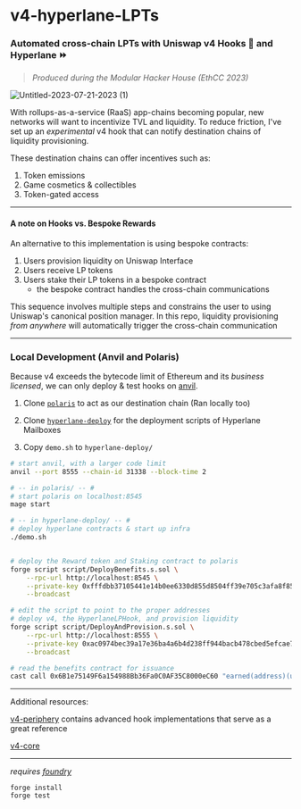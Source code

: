 # v4-hyperlane-LPTs
### **Automated cross-chain LPTs with Uniswap v4 Hooks 🦄 and Hyperlane ⏩️**

> *Produced during the Modular Hacker House (EthCC 2023)*

![Untitled-2023-07-21-2023 (1)](https://github.com/saucepoint/v4-hyperlane-LPTs/assets/98790946/bec41a18-0391-4376-b033-85fefba9c913)


With rollups-as-a-service (RaaS) app-chains becoming popular, new networks will want to incentivize TVL and liquidity. To reduce friction, I've set up an *experimental* v4 hook that can notify destination chains of liquidity provisioning.

These destination chains can offer incentives such as:
1. Token emissions
2. Game cosmetics & collectibles
3. Token-gated access

---

#### A note on Hooks vs. Bespoke Rewards

An alternative to this implementation is using bespoke contracts:

1. Users provision liquidity on Uniswap Interface
2. Users receive LP tokens
3. Users stake their LP tokens in a bespoke contract
    - the bespoke contract handles the cross-chain communications

This sequence involves multiple steps and constrains the user to using Uniswap's canonical position manager. In this repo, liquidity provisioning *from anywhere* will automatically trigger the cross-chain communication 

---

### Local Development (Anvil and Polaris)

Because v4 exceeds the bytecode limit of Ethereum and its *business licensed*, we can only deploy & test hooks on [anvil](https://book.getfoundry.sh/anvil/).

1. Clone [`polaris`](https://github.com/berachain/polaris) to act as our destination chain (Ran locally too)

2. Clone [`hyperlane-deploy`](https://github.com/hyperlane-xyz/hyperlane-deploy) for the deployment scripts of Hyperlane Mailboxes

3. Copy `demo.sh` to `hyperlane-deploy/`

```bash
# start anvil, with a larger code limit
anvil --port 8555 --chain-id 31338 --block-time 2 

# -- in polaris/ -- #
# start polaris on localhost:8545
mage start

# -- in hyperlane-deploy/ -- #
# deploy hyperlane contracts & start up infra
./demo.sh


# deploy the Reward token and Staking contract to polaris
forge script script/DeployBenefits.s.sol \
    --rpc-url http://localhost:8545 \
    --private-key 0xfffdbb37105441e14b0ee6330d855d8504ff39e705c3afa8f859ac9865f99306 \
    --broadcast

# edit the script to point to the proper addresses
# deploy v4, the HyperlaneLPHook, and provision liquidity
forge script script/DeployAndProvision.s.sol \
    --rpc-url http://localhost:8555 \
    --private-key 0xac0974bec39a17e36ba4a6b4d238ff944bacb478cbed5efcae784d7bf4f2ff80 \
    --broadcast

# read the benefits contract for issuance
cast call 0x6B1e75149F6a154988Bb36Fa0C0AF35C8000eC60 "earned(address)(uint256)" 0xd85BdcdaE4db1FAEB8eF93331525FE68D7C8B3f0 --rpc-url http://localhost:8545
```

---

Additional resources:

[v4-periphery](https://github.com/uniswap/v4-periphery) contains advanced hook implementations that serve as a great reference

[v4-core](https://github.com/uniswap/v4-core)

---

*requires [foundry](https://book.getfoundry.sh)*

```
forge install
forge test
```
